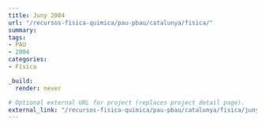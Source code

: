 ```yaml
---
title: Juny 2004
url: "/recursos-fisica-quimica/pau-pbau/catalunya/fisica/"
summary:
tags:
- PAU
- 2004
categories:
- Física

_build:
  render: never

# Optional external URL for project (replaces project detail page).
external_link: "/recursos-fisica-quimica/pau-pbau/catalunya/fisica/juny-2004.pdf"
---
```

